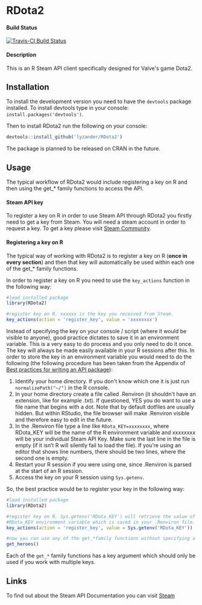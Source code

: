 # RDota2

#### Build Status

[![Travis-CI Build Status](https://travis-ci.org/LyzandeR/RDota2.svg?branch=master)](https://travis-ci.org/LyzandeR/RDota2)

#### Description

This is an R Steam API client specifically designed for Valve's game Dota2.

## Installation

To install the development version you need to have the `devtools` package installed. To install devtools type in your console: `install.packages('devtools')`.

Then to install RDota2 run the following on your console:

```R
devtools::install_github('lyzander/RDota2')
```

The package is planned to be released on CRAN in the future.

## Usage

The typical workflow of RDota2 would include registering a key on R and then using the get_* family functions to access the API.

#### Steam API key

To register a key on R in order to use Steam API through RDota2 you firstly need to get a key from Steam. You will need a steam account in order to request a key.
To get a key please visit [Steam Community](https://steamcommunity.com/login/home/?goto=%2Fdev%2Fapikey).

#### Registering a key on R

The typical way of working with RDota2 is to register a key on R (**once in every section**) and then that key will automatically be used within each one of the get_* family functions.

In order to register a key on R you need to use the `key_actions` function in the following way:

```R
#load installed package 
library(RDota2)

#register key on R. xxxxxx is the key you received from Steam.
key_actions(action = 'register_key', value = 'xxxxxxxx')
```

Instead of specifying the key on your console / script (where it would be visible to anyone), good practice dictates to save it in an environment variable. This is a very easy to do process and you only need to do it once. The key will always be made easily available in your R sessions after this. In order to store the key in an environment variable you would need to do the following (the following procedure has been
taken from the Appendix of [Best practices for writing an API package](https://cran.r-project.org/package=httr)): 

1. Identify your home directory. If you don't know which one it is just run `normalizePath("~/")` in the R console. 
2. In your home directory create a file called .Renviron (it shouldn't have an extension, like for example .txt). If questioned, YES you do want to use a file name that begins with a dot. Note that by default dotfiles are usually hidden. But within RStudio, the file browser will make .Renviron visible and therefore easy to edit in the future.
3. In the .Renviron file type a line like `RDota_KEY=xxxxxxxx`, where RDota_KEY will be the name of the R environment variable and xxxxxxxx will be your individual Steam API Key. Make sure the last line in the file is empty (if it isn’t R will silently fail to load the file). If you’re using an editor that shows line numbers, there should be two lines, where the second one is empty.
4. Restart your R session if you were using one, since .Renviron is parsed at the start of an R session.
5. Access the key on your R session using `Sys.getenv`.

So, the best practice would be to register your key in the following way:

```R
#load installed package 
library(RDota2)

#register key on R. Sys.getenv('RDota_KEY') will retrieve the value of the  
#RDota_KEY environment variable which is saved in your .Renviron file.
key_actions(action = 'register_key', value = Sys.getenv('RDota_KEY'))

#now you can use any of the get_*family functions without specifying a key e.g.
get_heroes()
```

Each of the `get_*` family functions has a key argument which should only be used if you work with multiple keys. 

## Links
   
To find out about the Steam API Documentation you can visit [Steam](https://steamcommunity.com/linkfilter/?url=http://wiki.teamfortress.com/wiki/WebAPI)




